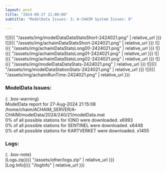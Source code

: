 ```yaml
---
layout: post
title: "2024-08-27 21:00:00"
subtitle: "ModelData Issues: 3; A-CHAIM System Issues: 0"

---
```


![]({{ "/assets/img/modelDataDataStatsShort-2424021.png" | relative_url }})
![]({{ "/assets/img/achaimDataStatsShort-2424021.png" | relative_url }})
![]({{ "/assets/img/achaimDataStatsLong00-2424021.png" | relative_url }})
![]({{ "/assets/img/achaimDataStatsLong01-2424021.png" | relative_url }})
![]({{ "/assets/img/achaimDataStatsLong02-2424021.png" | relative_url }})
![]({{ "/assets/img/modelDataDataStats-2424021.png" | relative_url }})
![]({{ "/assets/img/modelDataStationStats-2424021.png" | relative_url }})
![]({{ "/assets/img/achaimRunTime-2424021.png" | relative_url }})


### ModelData Issues:  
  
{: .box-warning}  
 ModelData report for 27-Aug-2024 21:15:08   
 /home/chaim/ACHAIM_SERVER/A-CHAIM/modelData/2024/240/21/modelData.mat   
 0% of all possible stations for IONO were downloaded. x6993   
 0% of all possible stations for SENTINEL were downloaded. x6448   
 0% of all possible stations for KARTVERKET were downloaded. x1455   
  


### Logs:  
  
{: .box-note}  
[Logs.zip]({{ "/assets/other/logs.zip" | relative_url }})  
[Log Info]({{ "/logInfo" | relative_url }})  
